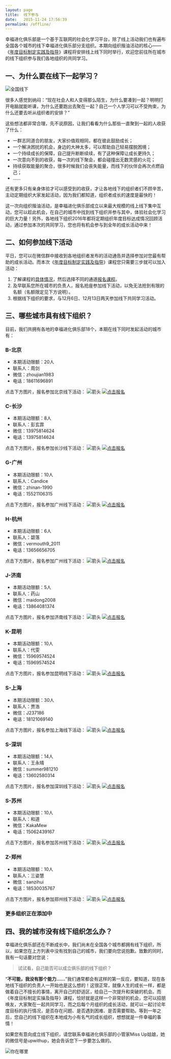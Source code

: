 ```yaml
---
layout: page
title:  线下参与
date:   2015-11-24 17:56:39
permalink: /offline/
---
```


幸福进化俱乐部是一个基于互联网的社会化学习平台，除了线上活动我们也有遍布全国各个城市的线下幸福进化俱乐部分支组织。本期向组织揩油活动的核心——《[年度目标制定实践及指导](http://nianmubiao.com/lesson/)》课程将安排线上线下同时举行，欢迎您前往所在城市的线下组织参与我们各地组织的共同学习。

## 一、为什么要在线下一起学习？

![全国线下](http://77fm42.com1.z0.glb.clouddn.com/web-offline.jpg)

很多人感觉到纳闷：“现在社会人和人变得那么陌生，为什么要凑到一起？明明打开电脑就能听课，为什么还要跑出去聚在一起？自己一个人学习可以不受拘束，为什么还要去听从组织者的安排？”

这些想法都非常合理，先不说原因，让我们看看为什么那些一直聚到一起的人收获了什么：

- 一群志同道合的朋友，大家价值观相同，都在彼此鼓励成长；
- 一个解决困扰的机会，身边的大神太多，可以帮助自己轻易摆脱困境；
- 一个持续成长的保障，自己提升断断续续，有了这种保障让成长更持久；
- 一次意向不到的收获，每一次的线下聚会，都会碰撞出无数灵感的火花；
- 持续获取能量的聚合，很多时候我们会丧失能量，而线下的伙伴会再次点燃自己；
- ……

还有更多只有亲身体验才可以感受到的收获，才让各地线下的组织者们不顾辛苦，主动定期组织大家发起活动，因为我们都知道，组织者成长的速度是最快的！

这一次向组织揩油活动，是幸福进化俱乐部成立以来最大规模的线上线下集中互动，您可以趁此机会，在自己的城市中找到线下组织并参与其中，体验社会化学习的巨大力量！另外，各地线下组织2016年都将定期组织年度目标达成情况回顾活动，通过参加本次的共同学习，您也将有机会参与到全年的成长活动中来！

## 二、如何参加线下活动

平日，您可以在微信群中接收到各地组织者发布的活动通告并选择参加对您最有帮助的成长活动。而本次《[年度目标制定实践及指导](http://nianmubiao.com/lesson/)》课程您只需要三步就可以加入活动：

1. 了解课程的[具体情况](http://nianmubiao.com/lesson/)，然后选择不同的通道[报名课程](http://nianmubiao.com/enroll/)。
2. 及早联系您所在城市的负责人，报名抢座参加线下活动，以免无法抢到有限的名额（名额限定见下方说明）。
3. 根据线下组织的要求，与12月6日、12月13日两天参加线下共同学习活动。

## 三、哪些城市具有线下组织？

目前，我们共拥有各地的幸福进化俱乐部18个，本期在线下同时发起活动的城市有：

### B-北京

- 本期活动限额：20人
- 联系人：周剑
- 微信：zhoujian1983
- 电话：18611696891

点击下方图片，报名参加北京线下活动：
![箭头](http://77fm42.com1.z0.glb.clouddn.com/web-arr.png)
[![点击报名](http://77fm42.com1.z0.glb.clouddn.com/off-beijing.png)](http://form.mikecrm.com/f.php?t=bQ6Sbj)

### C-长沙

- 本期活动限额：8人
- 联系人：彭玄霏
- 微信：13975814624
- 电话：13975814624

点击下方图片，报名参加长沙线下活动：
![箭头](http://77fm42.com1.z0.glb.clouddn.com/web-arr.png)
[![点击报名](http://77fm42.com1.z0.glb.clouddn.com/off-changsha.png)](http://form.mikecrm.com/f.php?t=pnYOkO)

### G-广州

- 本期活动限额：10人
- 联系人：Candice
- 微信：zhinan-1990
- 电话：15521106315

点击下方图片，报名参加广州线下活动：
![箭头](http://77fm42.com1.z0.glb.clouddn.com/web-arr.png)
[![点击报名](http://77fm42.com1.z0.glb.clouddn.com/off-guangzhou.png)](http://form.mikecrm.com/f.php?t=uzOiLa)

### H-杭州

- 本期活动限额：6人
- 联系人：碧落
- 微信：vermouth9_2011
- 电话：13656656705

点击下方图片，报名参加广州线下活动：
![箭头](http://77fm42.com1.z0.glb.clouddn.com/web-arr.png)
[![点击报名](http://77fm42.com1.z0.glb.clouddn.com/off-hangzhou.png)](http://form.mikecrm.com/f.php?t=DVSjaa)

### J-济南

- 本期活动限额：5人
- 联系人：药山
- 微信：maidong2008
- 电话：13864081374

点击下方图片，报名参加济南线下活动：
![箭头](http://77fm42.com1.z0.glb.clouddn.com/web-arr.png)
[![点击报名](http://77fm42.com1.z0.glb.clouddn.com/off-jinan.png)](http://happyjinan.mikecrm.com/f.php?t=7E0zMh)

### K-昆明

- 本期活动限额：10人
- 联系人：代雯
- 微信：15969574524
- 电话：15969574524

点击下方图片，报名参加昆明线下活动：
![箭头](http://77fm42.com1.z0.glb.clouddn.com/web-arr.png)
[![点击报名](http://77fm42.com1.z0.glb.clouddn.com/off-kunming.png)](http://form.mikecrm.com/f.php?t=Nw2JPV)

### S-上海

- 本期活动限额：30人
- 联系人：贾浩
- 微信：J237186
- 电话：18121069140

点击下方图片，报名参加上海线下活动：
![箭头](http://77fm42.com1.z0.glb.clouddn.com/web-arr.png)
[![点击报名](http://77fm42.com1.z0.glb.clouddn.com/off-shanghai.png)](http://form.mikecrm.com/f.php?t=GYdv8e)

### S-深圳

- 本期活动限额：14人
- 联系人：王永晴
- 微信：summer981210
- 电话：13602580314

点击下方图片，报名参加深圳线下活动：
![箭头](http://77fm42.com1.z0.glb.clouddn.com/web-arr.png)
[![点击报名](http://77fm42.com1.z0.glb.clouddn.com/off-shenzhen.png)](http://form.mikecrm.com/f.php?t=zJm2fH)

### S-苏州

- 本期活动限额：10人
- 联系人：和道
- 微信：KakaMew
- 电话：15062439167

点击下方图片，报名参加苏州线下活动：
![箭头](http://77fm42.com1.z0.glb.clouddn.com/web-arr.png)
[![点击报名](http://77fm42.com1.z0.glb.clouddn.com/off-suzhou1.png)](http://form.mikecrm.com/f.php?t=G8tF1d)

### Z-郑州

- 本期活动限额：10人
- 联系人：三姿慧
- 微信：sanzihui
- 电话：18530035767

点击下方图片，报名参加郑州线下活动：
![箭头](http://77fm42.com1.z0.glb.clouddn.com/web-arr.png)
[![点击报名](http://77fm42.com1.z0.glb.clouddn.com/off-zhengzhou.png)](http://form.mikecrm.com/f.php?t=iDbH6d)

### 更多组织正在添加中

## 四、我的城市没有线下组织怎么办？

幸福进化俱乐部还在不断成长中，我们尚未在全国各个城市都拥有线下组织，所以，如果您在上方列表中没有找到自己的城市，我们要向您说抱歉。致歉的同时，我有一句话要对您说：

> 试试看，自己能否可以成立俱乐部的线下组织？

“**不可能，我没有那个能力……**”我们通常都会有这样的第一反应，要知道，现在各地线下组织的负责人一开始也是这么想的！这很正常，就像人生的成长一样，都是做着自己不擅长的事情，离开自己的舒适区，给自己一次提升和突破的机会。而《年度目标制定实操及指导》课程，恰好就是这样一个非常好的机会，您可以招朋唤友，大家聚在一起共同学习，而之后每个月组织的成长活动，就可以一起讨论年度目标的执行情况，是否存在问题、是否遇到困难、是否需要帮助。等到一年之后，您自己的线下组织在本地成为小有名气的成长组织，想想就是一件幸福的事情！

如果您有意向成立线下组织，请您联系幸福进化俱乐部的小管家Miss Up姑娘，她的微信号是upwithup，她会告诉您下一步要怎么做的。

![你在哪里](http://77fm42.com1.z0.glb.clouddn.com/web-xianxia.jpg)
